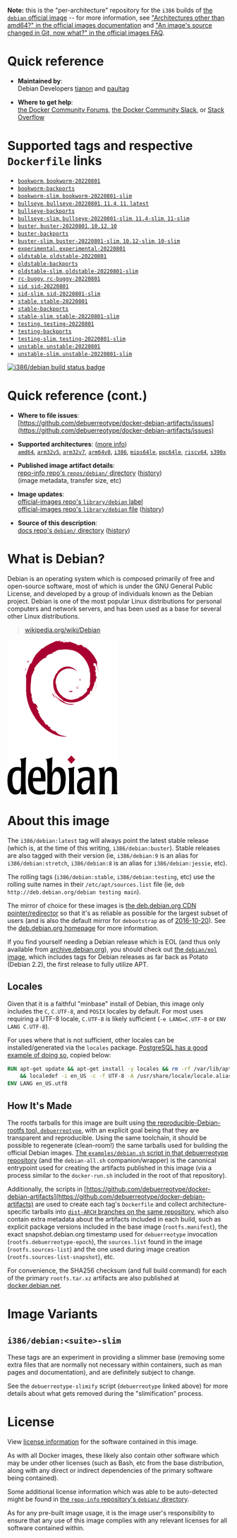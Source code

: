 <!--

********************************************************************************

WARNING:

    DO NOT EDIT "debian/README.md"

    IT IS AUTO-GENERATED

    (from the other files in "debian/" combined with a set of templates)

********************************************************************************

-->

**Note:** this is the "per-architecture" repository for the `i386` builds of [the `debian` official image](https://hub.docker.com/_/debian) -- for more information, see ["Architectures other than amd64?" in the official images documentation](https://github.com/docker-library/official-images#architectures-other-than-amd64) and ["An image's source changed in Git, now what?" in the official images FAQ](https://github.com/docker-library/faq#an-images-source-changed-in-git-now-what).

# Quick reference

-	**Maintained by**:  
	Debian Developers [tianon](https://qa.debian.org/developer.php?login=tianon) and [paultag](https://qa.debian.org/developer.php?login=paultag)

-	**Where to get help**:  
	[the Docker Community Forums](https://forums.docker.com/), [the Docker Community Slack](https://dockr.ly/slack), or [Stack Overflow](https://stackoverflow.com/search?tab=newest&q=docker)

# Supported tags and respective `Dockerfile` links

-	[`bookworm`, `bookworm-20220801`](https://github.com/debuerreotype/docker-debian-artifacts/blob/e4db8aa97f4366e6f27ddbdeaed0773fe0288d47/bookworm/Dockerfile)
-	[`bookworm-backports`](https://github.com/debuerreotype/docker-debian-artifacts/blob/e4db8aa97f4366e6f27ddbdeaed0773fe0288d47/bookworm/backports/Dockerfile)
-	[`bookworm-slim`, `bookworm-20220801-slim`](https://github.com/debuerreotype/docker-debian-artifacts/blob/e4db8aa97f4366e6f27ddbdeaed0773fe0288d47/bookworm/slim/Dockerfile)
-	[`bullseye`, `bullseye-20220801`, `11.4`, `11`, `latest`](https://github.com/debuerreotype/docker-debian-artifacts/blob/e4db8aa97f4366e6f27ddbdeaed0773fe0288d47/bullseye/Dockerfile)
-	[`bullseye-backports`](https://github.com/debuerreotype/docker-debian-artifacts/blob/e4db8aa97f4366e6f27ddbdeaed0773fe0288d47/bullseye/backports/Dockerfile)
-	[`bullseye-slim`, `bullseye-20220801-slim`, `11.4-slim`, `11-slim`](https://github.com/debuerreotype/docker-debian-artifacts/blob/e4db8aa97f4366e6f27ddbdeaed0773fe0288d47/bullseye/slim/Dockerfile)
-	[`buster`, `buster-20220801`, `10.12`, `10`](https://github.com/debuerreotype/docker-debian-artifacts/blob/e4db8aa97f4366e6f27ddbdeaed0773fe0288d47/buster/Dockerfile)
-	[`buster-backports`](https://github.com/debuerreotype/docker-debian-artifacts/blob/e4db8aa97f4366e6f27ddbdeaed0773fe0288d47/buster/backports/Dockerfile)
-	[`buster-slim`, `buster-20220801-slim`, `10.12-slim`, `10-slim`](https://github.com/debuerreotype/docker-debian-artifacts/blob/e4db8aa97f4366e6f27ddbdeaed0773fe0288d47/buster/slim/Dockerfile)
-	[`experimental`, `experimental-20220801`](https://github.com/debuerreotype/docker-debian-artifacts/blob/e4db8aa97f4366e6f27ddbdeaed0773fe0288d47/experimental/Dockerfile)
-	[`oldstable`, `oldstable-20220801`](https://github.com/debuerreotype/docker-debian-artifacts/blob/e4db8aa97f4366e6f27ddbdeaed0773fe0288d47/oldstable/Dockerfile)
-	[`oldstable-backports`](https://github.com/debuerreotype/docker-debian-artifacts/blob/e4db8aa97f4366e6f27ddbdeaed0773fe0288d47/oldstable/backports/Dockerfile)
-	[`oldstable-slim`, `oldstable-20220801-slim`](https://github.com/debuerreotype/docker-debian-artifacts/blob/e4db8aa97f4366e6f27ddbdeaed0773fe0288d47/oldstable/slim/Dockerfile)
-	[`rc-buggy`, `rc-buggy-20220801`](https://github.com/debuerreotype/docker-debian-artifacts/blob/e4db8aa97f4366e6f27ddbdeaed0773fe0288d47/rc-buggy/Dockerfile)
-	[`sid`, `sid-20220801`](https://github.com/debuerreotype/docker-debian-artifacts/blob/e4db8aa97f4366e6f27ddbdeaed0773fe0288d47/sid/Dockerfile)
-	[`sid-slim`, `sid-20220801-slim`](https://github.com/debuerreotype/docker-debian-artifacts/blob/e4db8aa97f4366e6f27ddbdeaed0773fe0288d47/sid/slim/Dockerfile)
-	[`stable`, `stable-20220801`](https://github.com/debuerreotype/docker-debian-artifacts/blob/e4db8aa97f4366e6f27ddbdeaed0773fe0288d47/stable/Dockerfile)
-	[`stable-backports`](https://github.com/debuerreotype/docker-debian-artifacts/blob/e4db8aa97f4366e6f27ddbdeaed0773fe0288d47/stable/backports/Dockerfile)
-	[`stable-slim`, `stable-20220801-slim`](https://github.com/debuerreotype/docker-debian-artifacts/blob/e4db8aa97f4366e6f27ddbdeaed0773fe0288d47/stable/slim/Dockerfile)
-	[`testing`, `testing-20220801`](https://github.com/debuerreotype/docker-debian-artifacts/blob/e4db8aa97f4366e6f27ddbdeaed0773fe0288d47/testing/Dockerfile)
-	[`testing-backports`](https://github.com/debuerreotype/docker-debian-artifacts/blob/e4db8aa97f4366e6f27ddbdeaed0773fe0288d47/testing/backports/Dockerfile)
-	[`testing-slim`, `testing-20220801-slim`](https://github.com/debuerreotype/docker-debian-artifacts/blob/e4db8aa97f4366e6f27ddbdeaed0773fe0288d47/testing/slim/Dockerfile)
-	[`unstable`, `unstable-20220801`](https://github.com/debuerreotype/docker-debian-artifacts/blob/e4db8aa97f4366e6f27ddbdeaed0773fe0288d47/unstable/Dockerfile)
-	[`unstable-slim`, `unstable-20220801-slim`](https://github.com/debuerreotype/docker-debian-artifacts/blob/e4db8aa97f4366e6f27ddbdeaed0773fe0288d47/unstable/slim/Dockerfile)

[![i386/debian build status badge](https://img.shields.io/jenkins/s/https/doi-janky.infosiftr.net/job/multiarch/job/i386/job/debian.svg?label=i386/debian%20%20build%20job)](https://doi-janky.infosiftr.net/job/multiarch/job/i386/job/debian/)

# Quick reference (cont.)

-	**Where to file issues**:  
	[https://github.com/debuerreotype/docker-debian-artifacts/issues](https://github.com/debuerreotype/docker-debian-artifacts/issues)

-	**Supported architectures**: ([more info](https://github.com/docker-library/official-images#architectures-other-than-amd64))  
	[`amd64`](https://hub.docker.com/r/amd64/debian/), [`arm32v5`](https://hub.docker.com/r/arm32v5/debian/), [`arm32v7`](https://hub.docker.com/r/arm32v7/debian/), [`arm64v8`](https://hub.docker.com/r/arm64v8/debian/), [`i386`](https://hub.docker.com/r/i386/debian/), [`mips64le`](https://hub.docker.com/r/mips64le/debian/), [`ppc64le`](https://hub.docker.com/r/ppc64le/debian/), [`riscv64`](https://hub.docker.com/r/riscv64/debian/), [`s390x`](https://hub.docker.com/r/s390x/debian/)

-	**Published image artifact details**:  
	[repo-info repo's `repos/debian/` directory](https://github.com/docker-library/repo-info/blob/master/repos/debian) ([history](https://github.com/docker-library/repo-info/commits/master/repos/debian))  
	(image metadata, transfer size, etc)

-	**Image updates**:  
	[official-images repo's `library/debian` label](https://github.com/docker-library/official-images/issues?q=label%3Alibrary%2Fdebian)  
	[official-images repo's `library/debian` file](https://github.com/docker-library/official-images/blob/master/library/debian) ([history](https://github.com/docker-library/official-images/commits/master/library/debian))

-	**Source of this description**:  
	[docs repo's `debian/` directory](https://github.com/docker-library/docs/tree/master/debian) ([history](https://github.com/docker-library/docs/commits/master/debian))

# What is Debian?

Debian is an operating system which is composed primarily of free and open-source software, most of which is under the GNU General Public License, and developed by a group of individuals known as the Debian project. Debian is one of the most popular Linux distributions for personal computers and network servers, and has been used as a base for several other Linux distributions.

> [wikipedia.org/wiki/Debian](https://en.wikipedia.org/wiki/Debian)

![logo](https://raw.githubusercontent.com/docker-library/docs/b449be7df57e9ed9086bb5821bfb5d6cdc5d67a4/debian/logo.png)

# About this image

The `i386/debian:latest` tag will always point the latest stable release (which is, at the time of this writing, `i386/debian:buster`). Stable releases are also tagged with their version (ie, `i386/debian:9` is an alias for `i386/debian:stretch`, `i386/debian:8` is an alias for `i386/debian:jessie`, etc).

The rolling tags (`i386/debian:stable`, `i386/debian:testing`, etc) use the rolling suite names in their `/etc/apt/sources.list` file (ie, `deb http://deb.debian.org/debian testing main`).

The mirror of choice for these images is [the deb.debian.org CDN pointer/redirector](https://deb.debian.org) so that it's as reliable as possible for the largest subset of users (and is also the default mirror for `debootstrap` as of [2016-10-20](https://anonscm.debian.org/cgit/d-i/debootstrap.git/commit/?id=9e8bc60ad1ccf3a25ce7890526b70059f3e770de)). See the [deb.debian.org homepage](https://deb.debian.org) for more information.

If you find yourself needing a Debian release which is EOL (and thus only available from [archive.debian.org](http://archive.debian.org)), you should check out [the `debian/eol` image](https://hub.docker.com/r/debian/eol/), which includes tags for Debian releases as far back as Potato (Debian 2.2), the first release to fully utilize APT.

## Locales

Given that it is a faithful "minbase" install of Debian, this image only includes the `C`, `C.UTF-8`, and `POSIX` locales by default. For most uses requiring a UTF-8 locale, `C.UTF-8` is likely sufficient (`-e LANG=C.UTF-8` or `ENV LANG C.UTF-8`).

For uses where that is not sufficient, other locales can be installed/generated via the `locales` package. [PostgreSQL has a good example of doing so](https://github.com/docker-library/postgres/blob/69bc540ecfffecce72d49fa7e4a46680350037f9/9.6/Dockerfile#L21-L24), copied below:

```dockerfile
RUN apt-get update && apt-get install -y locales && rm -rf /var/lib/apt/lists/* \
	&& localedef -i en_US -c -f UTF-8 -A /usr/share/locale/locale.alias en_US.UTF-8
ENV LANG en_US.utf8
```

## How It's Made

The rootfs tarballs for this image are built using [the reproducible-Debian-rootfs tool, `debuerreotype`](https://github.com/debuerreotype/debuerreotype), with an explicit goal being that they are transparent and reproducible. Using the same toolchain, it should be possible to regenerate (clean-room!) the same tarballs used for building the official Debian images. [The `examples/debian.sh` script in that debuerreotype repository](https://github.com/debuerreotype/debuerreotype/blob/master/examples/debian.sh) (and the `debian-all.sh` companion/wrapper) is the canonical entrypoint used for creating the artifacts published in this image (via a process similar to the `docker-run.sh` included in the root of that repository).

Additionally, the scripts in [https://github.com/debuerreotype/docker-debian-artifacts](https://github.com/debuerreotype/docker-debian-artifacts) are used to create each tag's `Dockerfile` and collect architecture-specific tarballs into [`dist-ARCH` branches on the same repository](https://github.com/debuerreotype/docker-debian-artifacts/branches), which also contain extra metadata about the artifacts included in each build, such as explicit package versions included in the base image (`rootfs.manifest`), the exact snapshot.debian.org timestamp used for `debuerreotype` invocation (`rootfs.debuerreotype-epoch`), the `sources.list` found in the image (`rootfs.sources-list`) and the one used during image creation (`rootfs.sources-list-snapshot`), etc.

For convenience, the SHA256 checksum (and full build command) for each of the primary `rootfs.tar.xz` artifacts are also published at [docker.debian.net](https://docker.debian.net/).

# Image Variants

## `i386/debian:<suite>-slim`

These tags are an experiment in providing a slimmer base (removing some extra files that are normally not necessary within containers, such as man pages and documentation), and are definitely subject to change.

See the `debuerreotype-slimify` script (`debuerreotype` linked above) for more details about what gets removed during the "slimification" process.

# License

View [license information](https://www.debian.org/social_contract#guidelines) for the software contained in this image.

As with all Docker images, these likely also contain other software which may be under other licenses (such as Bash, etc from the base distribution, along with any direct or indirect dependencies of the primary software being contained).

Some additional license information which was able to be auto-detected might be found in [the `repo-info` repository's `debian/` directory](https://github.com/docker-library/repo-info/tree/master/repos/debian).

As for any pre-built image usage, it is the image user's responsibility to ensure that any use of this image complies with any relevant licenses for all software contained within.
